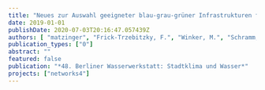 ```yaml
---
title: "Neues zur Auswahl geeigneter blau-grau-grüner Infrastrukturen für das Quartier"
date: 2019-01-01
publishDate: 2020-07-03T20:16:47.057439Z
authors: [ "matzinger", "Frick-Trzebitzky, F.", "Winker, M.", "Schramm, E." ]
publication_types: ["0"]
abstract: ""
featured: false
publication: "*48. Berliner Wasserwerkstatt: Stadtklima und Wasser*"
projects: ["networks4"]
---
```


